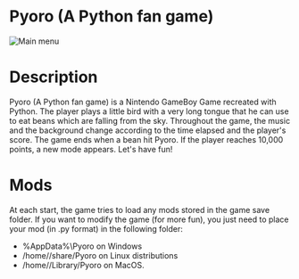 # Pyoro (A Python fan game)

![Main menu](https://github.com/RedbeanGit/Pyoro/blob/master/Pyoro.png?raw=true)

# Description

Pyoro (A Python fan game) is a Nintendo GameBoy Game recreated with Python. The player plays a little bird with a very long tongue that he can use to eat beans which are falling from the sky.
Throughout the game, the music and the background change according to the time elapsed and the player's score. The game ends when a bean hit Pyoro. If the player reaches 10,000 points, a new mode appears. Let's have fun!

# Mods

At each start, the game tries to load any mods stored in the game save folder. If you want to modify the game (for more fun), you just need to place your mod (in .py format) in the following folder:
- %AppData%\Pyoro on Windows
- /home/<user>/share/Pyoro on Linux distributions
- /home/<user>/Library/Pyoro on MacOS.